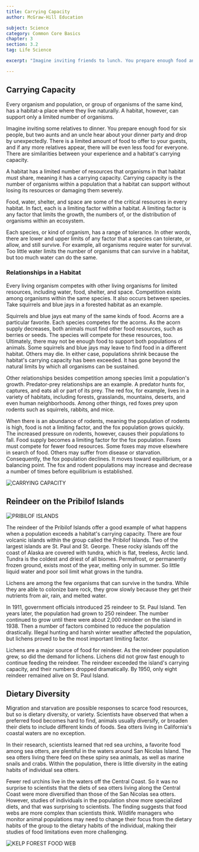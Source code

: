 ```yaml
---
title: Carrying Capacity
author: McGraw-Hill Education

subject: Science
category: Common Core Basics
chapter: 3
section: 3.2
tag: Life Science

excerpt: "Imagine inviting friends to lunch. You prepare enough food and set the table for eight people. Your planned lunch will satisfy the needs of eight people in all. But then each of your friends invites another friend. You don't have enough resources to feed or seat them all. You might say that your lunch community has exceeded its carrying capacity. This lesson talks about carrying capacity, or the environmental limitations that determine how many organisms an ecosystem can support."

---
```

## Carrying Capacity

Every organism and population, or group of organisms of the same kind, has a habitat-a place where they live naturally. A habitat, however, can support only a limited number of organisms.

Imagine inviting some relatives to dinner. You prepare enough food for six people, but two aunts and an uncle hear about your dinner party and drop by unexpectedly. There is a limited amount of food to offer to your guests, and if any more relatives appear, there will be even less food for everyone. There are similarities between your experience and a habitat's carrying capacity.

A habitat has a limited number of resources that organisms in that habitat must share, meaning it has a carrying capacity. Carrying capacity is the number of organisms within a population that a habitat can support without losing its resources or damaging them severely.

Food, water, shelter, and space are some of the critical resources in every habitat. In fact, each is a limiting factor within a habitat. A limiting factor is any factor that limits the growth, the numbers of, or the distribution of organisms within an ecosystem.

Each species, or kind of organism, has a range of tolerance. In other words, there are lower and upper limits of any factor that a species can tolerate, or allow, and still survive. For example, all organisms require water for survival. Too little water limits the number of organisms that can survive in a habitat, but too much water can do the same.

### Relationships in a Habitat

Every living organism competes with other living organisms for limited resources, including water, food, shelter, and space. Competition exists among organisms within the same species. It also occurs between species. Take squirrels and blue jays in a forested habitat as an example.

Squirrels and blue jays eat many of the same kinds of food. Acorns are a particular favorite. Each species competes for the acorns. As the acorn supply decreases, both animals must find other food resources, such as berries or seeds. The species will compete for these resources, too. Ultimately, there may not be enough food to support both populations of animals. Some squirrels and blue jays may leave to find food in a different habitat. Others may die. In either case, populations shrink because the habitat's carrying capacity has been exceeded. It has gone beyond the natural limits by which all organisms can be sustained.

Other relationships besides competition among species limit a population's growth. Predator-prey relationships are an example. A predator hunts for, captures, and eats all or part of its prey. The red fox, for example, lives in a variety of habitats, including forests, grasslands, mountains, deserts, and even human neighborhoods. Among other things, red foxes prey upon rodents such as squirrels, rabbits, and mice.

When there is an abundance of rodents, meaning the population of rodents is high, food is not a limiting factor, and the fox population grows quickly. The increased pressure on rodents, however, causes their populations to fall. Food supply becomes a limiting factor for the fox population. Foxes must compete for fewer food resources. Some foxes may move elsewhere in search of food. Others may suffer from disease or starvation. Consequently, the fox population declines. It moves toward equilibrium, or a balancing point. The fox and rodent populations may increase and decrease a number of times before equilibrium is established.

![CARRYING CAPACITY]()

## Reindeer on the Pribilof Islands

![PRIBILOF ISLANDS]()

The reindeer of the Pribilof Islands offer a good example of what happens when a population exceeds a habitat's carrying capacity. There are four volcanic islands within the group called the Pribilof Islands. Two of the largest islands are St. Paul and St. George. These rocky islands off the coast of Alaska are covered with tundra, which is flat, treeless, Arctic land. Tundra is the coldest and driest of all biomes. Permafrost, or permanently frozen ground, exists most of the year, melting only in summer. So little liquid water and poor soil limit what grows in the tundra.

Lichens are among the few organisms that can survive in the tundra. While they are able to colonize bare rock, they grow slowly because they get their nutrients from air, rain, and melted water.

In 1911, government officials introduced 25 reindeer to St. Paul Island. Ten years later, the population had grown to 250 reindeer. The number continued to grow until there were about 2,000 reindeer on the island in 1938. Then a number of factors combined to reduce the population drastically. Illegal hunting and harsh winter weather affected the population, but lichens proved to be the most important limiting factor.

Lichens are a major source of food for reindeer. As the reindeer population grew, so did the demand for lichens. Lichens did not grow fast enough to continue feeding the reindeer. The reindeer exceeded the island's carrying capacity, and their numbers dropped dramatically. By 1950, only eight reindeer remained alive on St. Paul Island.

## Dietary Diversity

Migration and starvation are possible responses to scarce food resources, but so is dietary diversity, or variety. Scientists have observed that when a preferred food becomes hard to find, animals usually diversify, or broaden their diets to include different kinds of foods. Sea otters living in California's coastal waters are no exception.

In their research, scientists learned that red sea urchins, a favorite food among sea otters, are plentiful in the waters around San Nicolas Island. The sea otters living there feed on these spiny sea animals, as well as marine snails and crabs. Within the population, there is little diversity in the eating habits of individual sea otters.

Fewer red urchins live in the waters off the Central Coast. So it was no surprise to scientists that the diets of sea otters living along the Central Coast were more diversified than those of the San Nicolas sea otters. However, studies of individuals in the population show more specialized diets, and that was surprising to scientists. The finding suggests that food webs are more complex than scientists think. Wildlife managers who monitor animal populations may need to change their focus from the dietary habits of the group to the dietary habits of the individual, making their studies of food limitations even more challenging.

![KELP FOREST FOOD WEB]()
